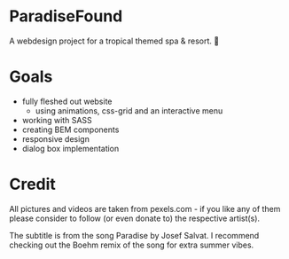 # ParadiseFound
A webdesign project for a tropical themed spa &amp; resort. 🌴

# Goals

- fully fleshed out website
  - using animations, css-grid and an interactive menu
- working with SASS
- creating BEM components
- responsive design
- dialog box implementation


# Credit

All pictures and videos are taken from pexels.com - if you like any of them please consider to follow (or even donate to) the respective artist(s).

The subtitle is from the song Paradise by Josef Salvat. I recommend checking out the Boehm remix of the song for extra summer vibes.
